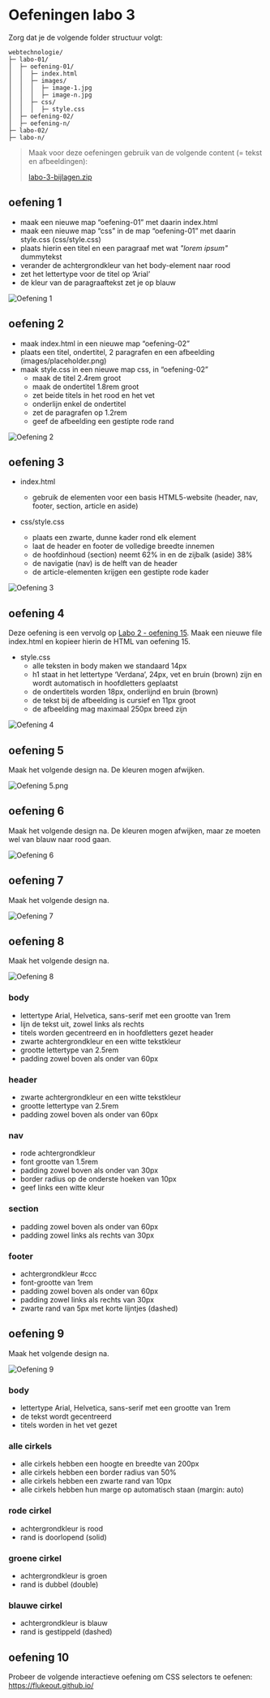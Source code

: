 # Oefeningen labo 3

Zorg dat je de volgende folder structuur volgt:

```
webtechnologie/
├─ labo-01/
│  ├─ oefening-01/
│  │  ├─ index.html
│  │  ├─ images/
│  │  │  ├─ image-1.jpg 
│  │  │  ├─ image-n.jpg 
│  │  ├─ css/
│  │  │  ├─ style.css
│  ├─ oefening-02/
│  ├─ oefening-n/
├─ labo-02/
├─ labo-n/      
```

> Maak voor deze oefeningen gebruik van de volgende content (= tekst en afbeeldingen):
>
> [labo-3-bijlagen.zip](labo-3-bijlagen.zip)

## oefening 1
* maak een nieuwe map “oefening-01” met daarin index.html
* maak een nieuwe map “css” in de map “oefening-01” met daarin style.css (css/style.css)
* plaats hierin een titel en een paragraaf met wat _"lorem ipsum"_ dummytekst
* verander de achtergrondkleur van het body-element naar rood
* zet het lettertype voor de titel op ‘Arial’
* de kleur van de paragraaftekst zet je op blauw

![Oefening 1](oef-1.png)

## oefening 2
* maak index.html in een nieuwe map “oefening-02”
* plaats een titel, ondertitel, 2 paragrafen en een afbeelding (images/placeholder.png)
* maak style.css in een nieuwe map css, in “oefening-02”
  * maak de titel 2.4rem groot
  * maak de ondertitel 1.8rem groot
  * zet beide titels in het rood en het vet
  * onderlijn enkel de ondertitel
  * zet de paragrafen op 1.2rem
  * geef de afbeelding een gestipte rode rand

![Oefening 2](oef-2.png)

## oefening 3

* index.html
  * gebruik de elementen voor een basis HTML5-website (header, nav, footer, section, article en aside)

* css/style.css
  * plaats een zwarte, dunne kader rond elk element
  * laat de header en footer de volledige breedte innemen
  * de hoofdinhoud (section) neemt 62% in en de zijbalk (aside) 38%
  * de navigatie (nav) is de helft van de header
  * de article-elementen krijgen een gestipte rode kader

![Oefening 3](oef-3.png)

## oefening 4

Deze oefening is een vervolg op [Labo 2 - oefening 15](../../LW1/labo2/oefeningen.md#oefening-15). Maak een nieuwe file index.html en kopieer hierin de HTML van oefening 15.

* style.css
  * alle teksten in body maken we standaard 14px
  * h1 staat in het lettertype ‘Verdana’, 24px, vet en bruin (brown) zijn en wordt automatisch in hoofdletters geplaatst
  * de ondertitels worden 18px, onderlijnd en bruin (brown)
  * de tekst bij de afbeelding is cursief en 11px groot
  * de afbeelding mag maximaal 250px breed zijn

![Oefening 4](oef-4.png)

## oefening 5

Maak het volgende design na. De kleuren mogen afwijken.

![Oefening 5.png](oef-5.png)

## oefening 6

Maak het volgende design na. De kleuren mogen afwijken, maar ze moeten wel van blauw naar rood gaan.

![Oefening 6](oef-6.png)

## oefening 7

Maak het volgende design na.

![Oefening 7](oef-7.png)

## oefening 8

Maak het volgende design na.

![Oefening 8](oef-8.jpg)

### body
*  lettertype Arial, Helvetica, sans-serif met een grootte van 1rem
* lijn de tekst uit, zowel links als rechts
*  titels worden gecentreerd en in hoofdletters gezet header
* zwarte achtergrondkleur en een witte tekstkleur
*  grootte lettertype van 2.5rem
*  padding zowel boven als onder van 60px

### header
* zwarte achtergrondkleur en een witte tekstkleur
* grootte lettertype van 2.5rem
* padding zowel boven als onder van 60px

### nav
* rode achtergrondkleur
* font grootte van 1.5rem
* padding zowel boven als onder van 30px
* border radius op de onderste hoeken van 10px
* geef links een witte kleur
### section
* padding zowel boven als onder van 60px
* padding zowel links als rechts van 30px

### footer
* achtergrondkleur #ccc
* font-grootte van 1rem
* padding zowel boven als onder van 60px
* padding zowel links als rechts van 30px
* zwarte rand van 5px met korte lijntjes (dashed)

## oefening 9

Maak het volgende design na.

![Oefening 9](oef-9.png)

### body
* lettertype Arial, Helvetica, sans-serif met een grootte van 1rem
* de tekst wordt gecentreerd
* titels worden in het vet gezet

### alle cirkels
* alle cirkels hebben een hoogte en breedte van 200px
* alle cirkels hebben een border radius van 50%
* alle cirkels hebben een zwarte rand van 10px
* alle cirkels hebben hun marge op automatisch staan (margin: auto)

### rode cirkel
* achtergrondkleur is rood 
* rand is doorlopend (solid)
### groene cirkel
* achtergrondkleur is groen 
* rand is dubbel (double)
### blauwe cirkel
* achtergrondkleur is blauw 
* rand is gestippeld (dashed)

## oefening 10
Probeer de volgende interactieve oefening om CSS selectors te oefenen: https://flukeout.github.io/